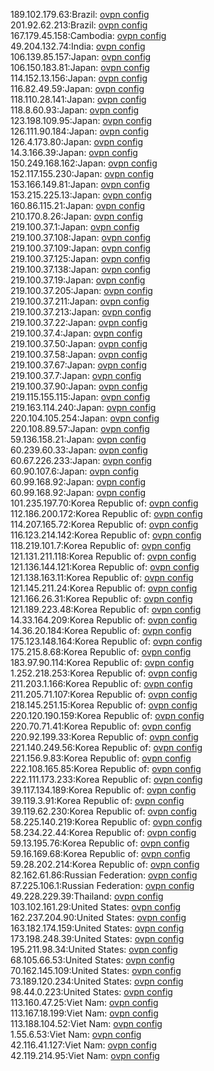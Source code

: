 189.102.179.63:Brazil: [ovpn config](vpn/189_102_179_63.ovpn)  
201.92.62.213:Brazil: [ovpn config](vpn/201_92_62_213.ovpn)  
167.179.45.158:Cambodia: [ovpn config](vpn/167_179_45_158.ovpn)  
49.204.132.74:India: [ovpn config](vpn/49_204_132_74.ovpn)  
106.139.85.157:Japan: [ovpn config](vpn/106_139_85_157.ovpn)  
106.150.183.81:Japan: [ovpn config](vpn/106_150_183_81.ovpn)  
114.152.13.156:Japan: [ovpn config](vpn/114_152_13_156.ovpn)  
116.82.49.59:Japan: [ovpn config](vpn/116_82_49_59.ovpn)  
118.110.28.141:Japan: [ovpn config](vpn/118_110_28_141.ovpn)  
118.8.60.93:Japan: [ovpn config](vpn/118_8_60_93.ovpn)  
123.198.109.95:Japan: [ovpn config](vpn/123_198_109_95.ovpn)  
126.111.90.184:Japan: [ovpn config](vpn/126_111_90_184.ovpn)  
126.4.173.80:Japan: [ovpn config](vpn/126_4_173_80.ovpn)  
14.3.166.39:Japan: [ovpn config](vpn/14_3_166_39.ovpn)  
150.249.168.162:Japan: [ovpn config](vpn/150_249_168_162.ovpn)  
152.117.155.230:Japan: [ovpn config](vpn/152_117_155_230.ovpn)  
153.166.149.81:Japan: [ovpn config](vpn/153_166_149_81.ovpn)  
153.215.225.13:Japan: [ovpn config](vpn/153_215_225_13.ovpn)  
160.86.115.21:Japan: [ovpn config](vpn/160_86_115_21.ovpn)  
210.170.8.26:Japan: [ovpn config](vpn/210_170_8_26.ovpn)  
219.100.37.1:Japan: [ovpn config](vpn/219_100_37_1.ovpn)  
219.100.37.108:Japan: [ovpn config](vpn/219_100_37_108.ovpn)  
219.100.37.109:Japan: [ovpn config](vpn/219_100_37_109.ovpn)  
219.100.37.125:Japan: [ovpn config](vpn/219_100_37_125.ovpn)  
219.100.37.138:Japan: [ovpn config](vpn/219_100_37_138.ovpn)  
219.100.37.19:Japan: [ovpn config](vpn/219_100_37_19.ovpn)  
219.100.37.205:Japan: [ovpn config](vpn/219_100_37_205.ovpn)  
219.100.37.211:Japan: [ovpn config](vpn/219_100_37_211.ovpn)  
219.100.37.213:Japan: [ovpn config](vpn/219_100_37_213.ovpn)  
219.100.37.22:Japan: [ovpn config](vpn/219_100_37_22.ovpn)  
219.100.37.4:Japan: [ovpn config](vpn/219_100_37_4.ovpn)  
219.100.37.50:Japan: [ovpn config](vpn/219_100_37_50.ovpn)  
219.100.37.58:Japan: [ovpn config](vpn/219_100_37_58.ovpn)  
219.100.37.67:Japan: [ovpn config](vpn/219_100_37_67.ovpn)  
219.100.37.7:Japan: [ovpn config](vpn/219_100_37_7.ovpn)  
219.100.37.90:Japan: [ovpn config](vpn/219_100_37_90.ovpn)  
219.115.155.115:Japan: [ovpn config](vpn/219_115_155_115.ovpn)  
219.163.114.240:Japan: [ovpn config](vpn/219_163_114_240.ovpn)  
220.104.105.254:Japan: [ovpn config](vpn/220_104_105_254.ovpn)  
220.108.89.57:Japan: [ovpn config](vpn/220_108_89_57.ovpn)  
59.136.158.21:Japan: [ovpn config](vpn/59_136_158_21.ovpn)  
60.239.60.33:Japan: [ovpn config](vpn/60_239_60_33.ovpn)  
60.67.226.233:Japan: [ovpn config](vpn/60_67_226_233.ovpn)  
60.90.107.6:Japan: [ovpn config](vpn/60_90_107_6.ovpn)  
60.99.168.92:Japan: [ovpn config](vpn/60_99_168_92.ovpn)  
60.99.168.92:Japan: [ovpn config](vpn/60_99_168_92.ovpn)  
101.235.197.70:Korea Republic of: [ovpn config](vpn/101_235_197_70.ovpn)  
112.186.200.172:Korea Republic of: [ovpn config](vpn/112_186_200_172.ovpn)  
114.207.165.72:Korea Republic of: [ovpn config](vpn/114_207_165_72.ovpn)  
116.123.214.142:Korea Republic of: [ovpn config](vpn/116_123_214_142.ovpn)  
118.219.101.7:Korea Republic of: [ovpn config](vpn/118_219_101_7.ovpn)  
121.131.211.118:Korea Republic of: [ovpn config](vpn/121_131_211_118.ovpn)  
121.136.144.121:Korea Republic of: [ovpn config](vpn/121_136_144_121.ovpn)  
121.138.163.11:Korea Republic of: [ovpn config](vpn/121_138_163_11.ovpn)  
121.145.211.24:Korea Republic of: [ovpn config](vpn/121_145_211_24.ovpn)  
121.166.26.31:Korea Republic of: [ovpn config](vpn/121_166_26_31.ovpn)  
121.189.223.48:Korea Republic of: [ovpn config](vpn/121_189_223_48.ovpn)  
14.33.164.209:Korea Republic of: [ovpn config](vpn/14_33_164_209.ovpn)  
14.36.20.184:Korea Republic of: [ovpn config](vpn/14_36_20_184.ovpn)  
175.123.148.164:Korea Republic of: [ovpn config](vpn/175_123_148_164.ovpn)  
175.215.8.68:Korea Republic of: [ovpn config](vpn/175_215_8_68.ovpn)  
183.97.90.114:Korea Republic of: [ovpn config](vpn/183_97_90_114.ovpn)  
1.252.218.253:Korea Republic of: [ovpn config](vpn/1_252_218_253.ovpn)  
211.203.1.166:Korea Republic of: [ovpn config](vpn/211_203_1_166.ovpn)  
211.205.71.107:Korea Republic of: [ovpn config](vpn/211_205_71_107.ovpn)  
218.145.251.15:Korea Republic of: [ovpn config](vpn/218_145_251_15.ovpn)  
220.120.190.159:Korea Republic of: [ovpn config](vpn/220_120_190_159.ovpn)  
220.70.71.41:Korea Republic of: [ovpn config](vpn/220_70_71_41.ovpn)  
220.92.199.33:Korea Republic of: [ovpn config](vpn/220_92_199_33.ovpn)  
221.140.249.56:Korea Republic of: [ovpn config](vpn/221_140_249_56.ovpn)  
221.156.9.83:Korea Republic of: [ovpn config](vpn/221_156_9_83.ovpn)  
222.108.165.85:Korea Republic of: [ovpn config](vpn/222_108_165_85.ovpn)  
222.111.173.233:Korea Republic of: [ovpn config](vpn/222_111_173_233.ovpn)  
39.117.134.189:Korea Republic of: [ovpn config](vpn/39_117_134_189.ovpn)  
39.119.3.91:Korea Republic of: [ovpn config](vpn/39_119_3_91.ovpn)  
39.119.62.230:Korea Republic of: [ovpn config](vpn/39_119_62_230.ovpn)  
58.225.140.219:Korea Republic of: [ovpn config](vpn/58_225_140_219.ovpn)  
58.234.22.44:Korea Republic of: [ovpn config](vpn/58_234_22_44.ovpn)  
59.13.195.76:Korea Republic of: [ovpn config](vpn/59_13_195_76.ovpn)  
59.16.169.68:Korea Republic of: [ovpn config](vpn/59_16_169_68.ovpn)  
59.28.202.214:Korea Republic of: [ovpn config](vpn/59_28_202_214.ovpn)  
82.162.61.86:Russian Federation: [ovpn config](vpn/82_162_61_86.ovpn)  
87.225.106.1:Russian Federation: [ovpn config](vpn/87_225_106_1.ovpn)  
49.228.229.39:Thailand: [ovpn config](vpn/49_228_229_39.ovpn)  
103.102.161.29:United States: [ovpn config](vpn/103_102_161_29.ovpn)  
162.237.204.90:United States: [ovpn config](vpn/162_237_204_90.ovpn)  
163.182.174.159:United States: [ovpn config](vpn/163_182_174_159.ovpn)  
173.198.248.39:United States: [ovpn config](vpn/173_198_248_39.ovpn)  
195.211.98.34:United States: [ovpn config](vpn/195_211_98_34.ovpn)  
68.105.66.53:United States: [ovpn config](vpn/68_105_66_53.ovpn)  
70.162.145.109:United States: [ovpn config](vpn/70_162_145_109.ovpn)  
73.189.120.234:United States: [ovpn config](vpn/73_189_120_234.ovpn)  
98.44.0.223:United States: [ovpn config](vpn/98_44_0_223.ovpn)  
113.160.47.25:Viet Nam: [ovpn config](vpn/113_160_47_25.ovpn)  
113.167.18.199:Viet Nam: [ovpn config](vpn/113_167_18_199.ovpn)  
113.188.104.52:Viet Nam: [ovpn config](vpn/113_188_104_52.ovpn)  
1.55.6.53:Viet Nam: [ovpn config](vpn/1_55_6_53.ovpn)  
42.116.41.127:Viet Nam: [ovpn config](vpn/42_116_41_127.ovpn)  
42.119.214.95:Viet Nam: [ovpn config](vpn/42_119_214_95.ovpn)  
